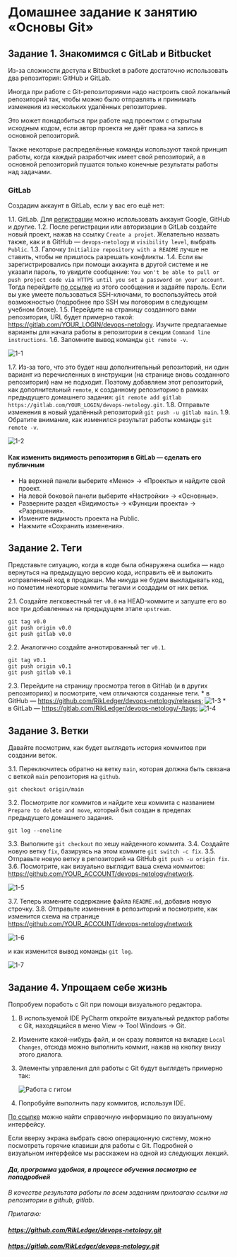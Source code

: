 # Домашнее задание к занятию «Основы Git»


## Задание 1. Знакомимся с GitLab и Bitbucket 

Из-за сложности доступа к Bitbucket в работе достаточно использовать два репозитория: GitHub и GitLab.

Иногда при работе с Git-репозиториями надо настроить свой локальный репозиторий так, чтобы можно было 
отправлять и принимать изменения из нескольких удалённых репозиториев. 

Это может понадобиться при работе над проектом с открытым исходным кодом, если автор проекта не даёт права на запись в основной репозиторий.

Также некоторые распределённые команды используют такой принцип работы, когда каждый разработчик имеет свой репозиторий, а в основной репозиторий пушатся только конечные результаты 
работы над задачами. 

### GitLab

Создадим аккаунт в GitLab, если у вас его ещё нет:

1.1. GitLab. Для [регистрации](https://gitlab.com/users/sign_up)  можно использовать аккаунт Google, GitHub и другие. 
1.2. После регистрации или авторизации в GitLab создайте новый проект, нажав на ссылку `Create a projet`. 
Желательно назвать также, как и в GitHub — `devops-netology` и `visibility level`, выбрать `Public`.
1.3. Галочку `Initialize repository with a README` лучше не ставить, чтобы не пришлось разрешать конфликты.
1.4. Если вы зарегистрировались при помощи аккаунта в другой системе и не указали пароль, то увидите сообщение:
`You won't be able to pull or push project code via HTTPS until you set a password on your account`. 
Тогда перейдите [по ссылке](https://gitlab.com/profile/password/edit) из этого сообщения и задайте пароль. 
Если вы уже умеете пользоваться SSH-ключами, то воспользуйтесь этой возможностью (подробнее про SSH мы поговорим в следующем учебном блоке).
1.5. Перейдите на страницу созданного вами репозитория, URL будет примерно такой:
https://gitlab.com/YOUR_LOGIN/devops-netology. Изучите предлагаемые варианты для начала работы в репозитории в секции
`Command line instructions`. 
1.6. Запомните вывод команды `git remote -v`.

![1-1](./Git-Base-01.jpg)
   
1.7. Из-за того, что это будет наш дополнительный репозиторий, ни один вариант из перечисленных в инструкции (на странице 
вновь созданного репозитория) нам не подходит. Поэтому добавляем этот репозиторий, как дополнительный `remote`, к созданному
репозиторию в рамках предыдущего домашнего задания:
`git remote add gitlab https://gitlab.com/YOUR_LOGIN/devops-netology.git`.
1.8. Отправьте изменения в новый удалённый репозиторий `git push -u gitlab main`.
1.9. Обратите внимание, как изменился результат работы команды `git remote -v`.
   
![1-2](./Git-Base-02.jpg)

#### Как изменить видимость репозитория в  GitLab — сделать его публичным 

* На верхней панели выберите «Меню» -> «Проекты» и найдите свой проект.
* На левой боковой панели выберите «Настройки» -> «Основные».
* Разверните раздел «Видимость» -> «Функции проекта» -> «Разрешения».
* Измените видимость проекта на Public.
* Нажмите «Сохранить изменения».

## Задание 2. Теги

Представьте ситуацию, когда в коде была обнаружена ошибка — надо вернуться на предыдущую версию кода,
исправить её и выложить исправленный код в продакшн. Мы никуда не будем выкладывать код, но пометим некоторые коммиты тегами и создадим от них ветки. 

2.1. Создайте легковестный тег `v0.0` на HEAD-коммите и запуште его во все три добавленных на предыдущем этапе `upstream`.
```shell
git tag v0.0 
git push origin v0.0 
git push gitlab v0.0 
```
2.2. Аналогично создайте аннотированный тег `v0.1`.
```shell
git tag v0.1 
git push origin v0.1 
git push gitlab v0.1 
```
   
2.3. Перейдите на страницу просмотра тегов в GitHab (и в других репозиториях) и посмотрите, чем отличаются созданные теги. 
    * в GitHub — https://github.com/RikLedger/devops-netology/releases;
![1-3](./Git-Base-03.jpg)
    * в GitLab — https://gitlab.com/RikLedger/devops-netology/-/tags;
![1-4](./Git-Base-04.jpg)
  
## Задание 3. Ветки 

Давайте посмотрим, как будет выглядеть история коммитов при создании веток. 

3.1. Переключитесь обратно на ветку `main`, которая должна быть связана с веткой `main` репозитория на `github`.
```shell
git checkout origin/main
```
3.2. Посмотрите лог коммитов и найдите хеш коммита с названием `Prepare to delete and move`, который был создан в пределах предыдущего домашнего задания.
```shell
git log --oneline
```    
3.3. Выполните `git checkout` по хешу найденного коммита. 
3.4. Создайте новую ветку `fix`, базируясь на этом коммите `git switch -c fix`.
3.5. Отправьте новую ветку в репозиторий на GitHub `git push -u origin fix`.
3.6. Посмотрите, как визуально выглядит ваша схема коммитов: https://github.com/YOUR_ACCOUNT/devops-netology/network.

 ![1-5](./Git-Base-05.jpg)

3.7. Теперь измените содержание файла `README.md`, добавив новую строчку.
3.8. Отправьте изменения в репозиторий и посмотрите, как изменится схема на странице https://github.com/YOUR_ACCOUNT/devops-netology/network
 
 ![1-6](./Git-Base-06.jpg)

и как изменится вывод команды `git log`.

 ![1-7](./Git-Base-07.jpg)

## Задание 4. Упрощаем себе жизнь

Попробуем поработь с Git при помощи визуального редактора. 

1. В используемой IDE PyCharm откройте визуальный редактор работы с Git, находящийся в меню View -> Tool Windows -> Git.
1. Измените какой-нибудь файл, и он сразу появится на вкладке `Local Changes`, отсюда можно выполнить коммит, нажав на кнопку внизу этого диалога. 
1. Элементы управления для работы с Git будут выглядеть примерно так:

   ![Работа с гитом](img/ide-git-01.jpg)
   
1. Попробуйте выполнить пару коммитов, используя IDE. 

[По ссылке](https://www.jetbrains.com/help/pycharm/commit-and-push-changes.html) можно найти справочную информацию по визуальному интерфейсу. 

Если вверху экрана выбрать свою операционную систему, можно посмотреть горячие клавиши для работы с Git. 
Подробней о визуальном интерфейсе мы расскажем на одной из следующих лекций.

#### *Да, программа удобная, в процессе обучения посмотрю ее поподробней*

*В качестве результата работы по всем заданиям прилоагаю ссылки на репозитории в github, gitlab*.  

*Прилагаю:*

#### *https://github.com/RikLedger/devops-netology.git*
#### *https://gitlab.com/RikLedger/devops-netology.git*
 
